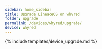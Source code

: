 ```yaml
---
sidebar: home_sidebar
title: Upgrade LineageOS on whyred
folder: upgrade
permalink: /devices/whyred/upgrade/
device: whyred
---
```

{% include templates/device_upgrade.md %}

